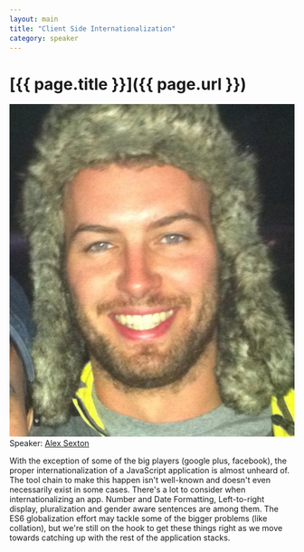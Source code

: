 ```yaml
---
layout: main
title: "Client Side Internationalization"
category: speaker
---
```


# [{{ page.title }}]({{ page.url }})

<a href="http://alexsexton.com/"><img src="/images/alex-sexton.jpeg" class="speaker" alt="Alex Sexton"></a>
Speaker: <a href="http://alexsexton.com/">Alex Sexton</a>

With the exception of some of the big players (google plus, facebook), the proper internationalization of a JavaScript application is almost unheard of. The tool chain to make this happen isn't well-known and doesn't even necessarily exist in some cases. There's a lot to consider when internationalizing an app. Number and Date Formatting, Left-to-right display, pluralization and gender aware sentences are among them. The ES6 globalization effort may tackle some of the bigger problems (like collation), but we're still on the hook to get these things right as we move towards catching up with the rest of the application stacks.
